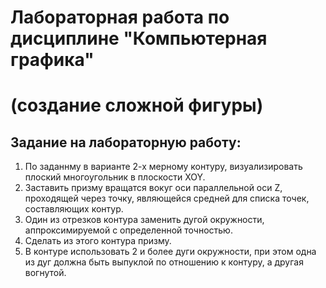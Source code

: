 # Лабораторная работа по дисциплине "Компьютерная графика" 
# (создание сложной фигуры)
## Задание на лабораторную работу:
1. По заданнму в варианте 2-х мерному контуру, визуализировать плоский многоугольник в плоскости XOY.
2. Заставить призму вращатся вокуг оси параллельной оси Z, проходящей  через точку, являющейся средней для списка точек, составляющих контур.
3. Один из отрезков  контура заменить дугой окружности, аппроксимируемой с определенной точностью.
4. Сделать из этого контура призму.
5. В контуре использовать 2 и более дуги окружности, при этом одна из дуг должна быть выпуклой по отношению к контуру, а другая вогнутой.
